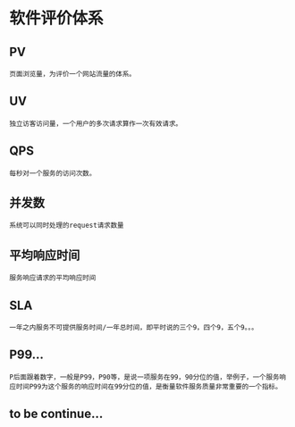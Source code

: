 # 软件评价体系
## PV
    页面浏览量，为评价一个网站流量的体系。
## UV 
    独立访客访问量，一个用户的多次请求算作一次有效请求。
## QPS
    每秒对一个服务的访问次数。
## 并发数
    系统可以同时处理的request请求数量
## 平均响应时间
    服务响应请求的平均响应时间
## SLA
    一年之内服务不可提供服务时间/一年总时间，即平时说的三个9，四个9，五个9。。。
## P99...
    P后面跟着数字，一般是P99，P90等，是说一项服务在99，90分位的值，举例子，一个服务响应时间P99为这个服务的响应时间在99分位的值，是衡量软件服务质量非常重要的一个指标。
## to be continue...
    